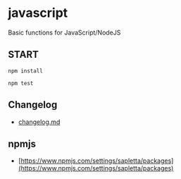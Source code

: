 # javascript
Basic functions for JavaScript/NodeJS

## START

    npm install

    npm test

## Changelog
+ [changelog.md](changelog.md)

## npmjs
+ [https://www.npmjs.com/settings/sapletta/packages](https://www.npmjs.com/settings/sapletta/packages)

